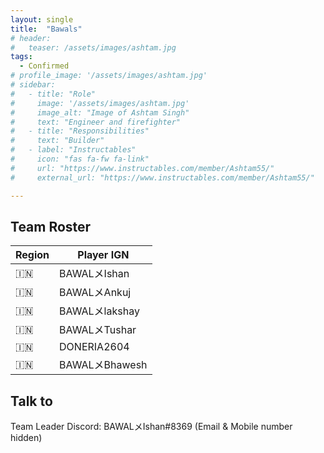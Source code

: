 ```yaml
---
layout: single
title:  "Bawals"
# header:
#   teaser: /assets/images/ashtam.jpg
tags: 
  - Confirmed
# profile_image: '/assets/images/ashtam.jpg'
# sidebar:
#   - title: "Role"
#     image: '/assets/images/ashtam.jpg'
#     image_alt: "Image of Ashtam Singh"
#     text: "Engineer and firefighter"
#   - title: "Responsibilities"
#     text: "Builder"
#   - label: "Instructables"
#     icon: "fas fa-fw fa-link"
#     url: "https://www.instructables.com/member/Ashtam55/"
#     external_url: "https://www.instructables.com/member/Ashtam55/"

---
```


## Team Roster

| Region | Player IGN | 
| ---- | ---- |
| 🇮🇳 | BAWALメIshan |
| 🇮🇳 | BAWALメAnkuj |
| 🇮🇳 | BAWALメlakshay |
| 🇮🇳 | BAWALメTushar |
| 🇮🇳 | DONERIA2604 |
| 🇮🇳 | BAWALメBhawesh |



## Talk to

Team Leader Discord: BAWALメIshan#8369
(Email & Mobile number hidden)